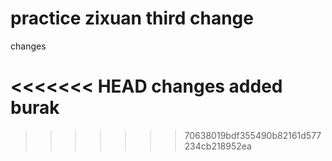 # practice zixuan  third change

changes

<<<<<<< HEAD
changes added burak
=======
>>>>>>> 70638019bdf355490b82161d577234cb218952ea
